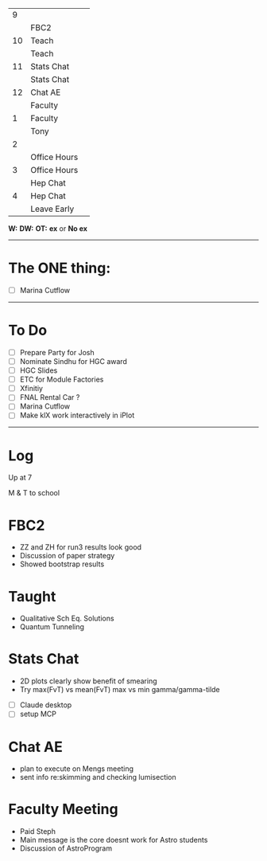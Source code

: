 
|     |              |     |
| --- | ------------ | --- |
| 9   |              |     |
|     | FBC2         |     |
| 10  | Teach        |     |
|     | Teach        |     |
| 11  | Stats Chat   |     |
|     | Stats Chat   |     |
| 12  | Chat AE      |     |
|     | Faculty      |     |
| 1   | Faculty      |     |
|     | Tony         |     |
| 2   |              |     |
|     | Office Hours |     |
| 3   | Office Hours |     |
|     | Hep Chat     |     |
| 4   | Hep Chat     |     |
|     | Leave Early  |     |

**W:**
**DW:**
**OT:**
**ex** or **No ex**

---
# The ONE thing: 
- [ ] Marina Cutflow

---
# To Do

- [ ] Prepare Party for Josh
- [ ] Nominate Sindhu for HGC award
- [ ] HGC Slides
- [ ] ETC for Module Factories
- [ ] Xfinitiy 
- [ ] FNAL Rental Car ?
- [ ] Marina Cutflow
- [ ] Make klX work interactively in iPlot

---

# Log

Up at 7

M & T to school

# FBC2
- ZZ and ZH for run3 results look good
- Discussion of paper strategy 
- Showed bootstrap results


# Taught
- Qualitative Sch Eq. Solutions 
- Quantum Tunneling 

# Stats Chat 
- 2D plots clearly show benefit of smearing
- Try max(FvT) vs mean(FvT)  max vs min gamma/gamma-tilde
- [ ] Claude desktop 
- [ ] setup MCP

# Chat AE
- plan to execute on Mengs meeting
- sent info re:skimming and checking lumisection


# Faculty Meeting
- Paid Steph
- Main message is the core doesnt work for Astro students
- Discussion of AstroProgram